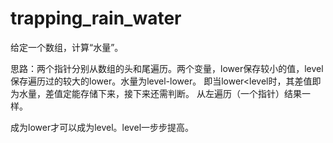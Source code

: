 # trapping_rain_water

给定一个数组，计算“水量”。

思路：两个指针分别从数组的头和尾遍历。两个变量，lower保存较小的值，level保存遍历过的较大的lower。水量为level-lower。
     即当lower<level时，其差值即为水量，差值定能存储下来，接下来还需判断。
     从左遍历（一个指针）结果一样。

成为lower才可以成为level。level一步步提高。
